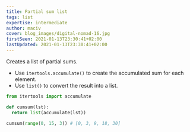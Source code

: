 ```yaml
---
title: Partial sum list
tags: list
expertise: intermediate
author: maciv
cover: blog_images/digital-nomad-16.jpg
firstSeen: 2021-01-13T23:30:41+02:00
lastUpdated: 2021-01-13T23:30:41+02:00
---
```


Creates a list of partial sums.

- Use `itertools.accumulate()` to create the accumulated sum for each element.
- Use `list()` to convert the result into a list.

```py
from itertools import accumulate

def cumsum(lst):
  return list(accumulate(lst))
```

```py
cumsum(range(0, 15, 3)) # [0, 3, 9, 18, 30]
```
